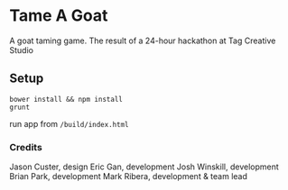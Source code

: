 # Tame A Goat
A goat taming game.
The result of a 24-hour hackathon at Tag Creative Studio

## Setup
```
bower install && npm install
grunt
```
run app from `/build/index.html`

### Credits
Jason Custer, design
Eric Gan, development
Josh Winskill, development
Brian Park, development
Mark Ribera, development & team lead
